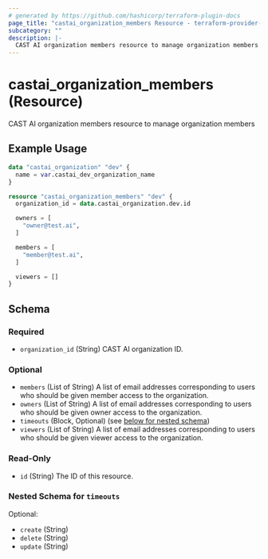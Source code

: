 ```yaml
---
# generated by https://github.com/hashicorp/terraform-plugin-docs
page_title: "castai_organization_members Resource - terraform-provider-castai"
subcategory: ""
description: |-
  CAST AI organization members resource to manage organization members
---
```


# castai_organization_members (Resource)

CAST AI organization members resource to manage organization members

## Example Usage

```terraform
data "castai_organization" "dev" {
  name = var.castai_dev_organization_name
}

resource "castai_organization_members" "dev" {
  organization_id = data.castai_organization.dev.id

  owners = [
    "owner@test.ai",
  ]

  members = [
    "member@test.ai",
  ]

  viewers = []
}
```

<!-- schema generated by tfplugindocs -->
## Schema

### Required

- `organization_id` (String) CAST AI organization ID.

### Optional

- `members` (List of String) A list of email addresses corresponding to users who should be given member access to the organization.
- `owners` (List of String) A list of email addresses corresponding to users who should be given owner access to the organization.
- `timeouts` (Block, Optional) (see [below for nested schema](#nestedblock--timeouts))
- `viewers` (List of String) A list of email addresses corresponding to users who should be given viewer access to the organization.

### Read-Only

- `id` (String) The ID of this resource.

<a id="nestedblock--timeouts"></a>
### Nested Schema for `timeouts`

Optional:

- `create` (String)
- `delete` (String)
- `update` (String)


